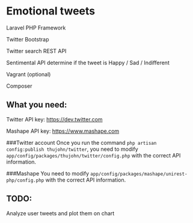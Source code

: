 Emotional tweets
=========

 Laravel PHP Framework

 Twitter Bootstrap

 Twitter search REST API

 Sentimental API determine if the tweet is Happy / Sad / Indifferent

 Vagrant (optional)

 Composer


What you need:
----
Twitter API key: https://dev.twitter.com

Mashape API key: https://www.mashape.com


###Twitter account
Once you run the command 
`php artisan config:publish thujohn/twitter`, you need to modify 
`app/config/packages/thujohn/twitter/config.php` with the correct API information.


###Mashape 
You need to modify `app/config/packages/mashape/unirest-php/config.php` with the correct API information.


TODO:
----
Analyze user tweets and plot them on chart
